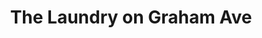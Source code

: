 ---
title: "The Laundry on Graham Ave"
url: /brooklyn/the-laundry-on-graham-ave/
shop: Wäscherei
---